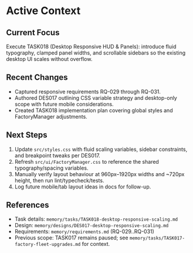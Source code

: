 # Active Context

## Current Focus

Execute TASK018 (Desktop Responsive HUD & Panels): introduce fluid typography, clamped panel widths, and scrollable sidebars so the existing desktop UI scales without overflow.

## Recent Changes

- Captured responsive requirements RQ-029 through RQ-031.
- Authored DES017 outlining CSS variable strategy and desktop-only scope with future mobile considerations.
- Created TASK018 implementation plan covering global styles and FactoryManager adjustments.

## Next Steps

1. Update `src/styles.css` with fluid scaling variables, sidebar constraints, and breakpoint tweaks per DES017.
2. Refresh `src/ui/FactoryManager.css` to reference the shared typography/spacing variables.
3. Manually verify layout behaviour at 960px–1920px widths and ~720px height, then run lint/typecheck/tests.
4. Log future mobile/tab layout ideas in docs for follow-up.

## References

- Task details: `memory/tasks/TASK018-desktop-responsive-scaling.md`
- Design: `memory/designs/DES017-desktop-responsive-scaling.md`
- Requirements: `memory/requirements.md` (RQ-029..RQ-031)
- Previous scope: TASK017 remains paused; see `memory/tasks/TASK017-factory-fleet-upgrades.md` for context.
